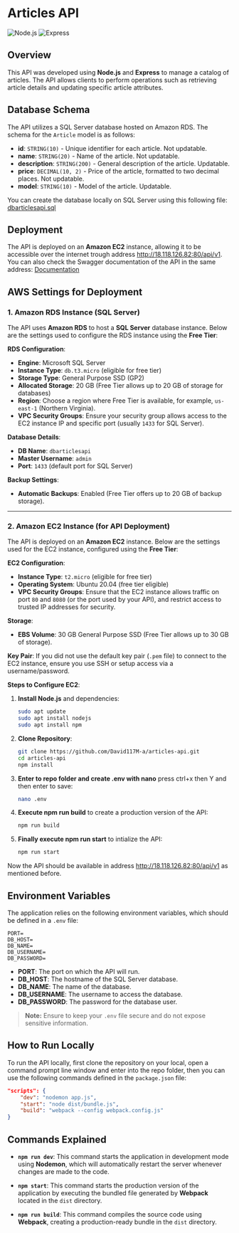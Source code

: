 # Articles API

![Node.js](https://img.icons8.com/color/48/000000/nodejs.png) ![Express](https://img.icons8.com/color/48/000000/express.png)

## Overview

This API was developed using **Node.js** and **Express** to manage a catalog of articles. The API allows clients to perform operations such as retrieving article details and updating specific article attributes.

## Database Schema

The API utilizes a SQL Server database hosted on Amazon RDS. The schema for the `Article` model is as follows:

- **id**: `STRING(10)` - Unique identifier for each article. Not updatable.
- **name**: `STRING(20)` - Name of the article. Not updatable.
- **description**: `STRING(200)` - General description of the article. Updatable.
- **price**: `DECIMAL(10, 2)` - Price of the article, formatted to two decimal places. Not updatable.
- **model**: `STRING(10)` - Model of the article. Updatable.

You can create the database locally on SQL Server using this following file: [dbarticlesapi.sql](https://github.com/David117M-a/articles-api/blob/master/dbarticlesapi.sql)

## Deployment

The API is deployed on an **Amazon EC2** instance, allowing it to be accessible over the internet trough address http://18.118.126.82:80/api/v1. You can also check the Swagger documentation of the API in the same address: 
[Documentation](http://18.118.126.82:80/api/v1)

## AWS Settings for Deployment

### 1. Amazon RDS Instance (SQL Server)

The API uses **Amazon RDS** to host a **SQL Server** database instance. Below are the settings used to configure the RDS instance using the **Free Tier**:

**RDS Configuration**:
- **Engine**: Microsoft SQL Server
- **Instance Type**: `db.t3.micro` (eligible for free tier)
- **Storage Type**: General Purpose SSD (GP2)
- **Allocated Storage**: 20 GB (Free Tier allows up to 20 GB of storage for databases)
- **Region**: Choose a region where Free Tier is available, for example, `us-east-1` (Northern Virginia).
- **VPC Security Groups**: Ensure your security group allows access to the EC2 instance IP and specific port (usually `1433` for SQL Server).

**Database Details**:
- **DB Name**: `dbarticlesapi`
- **Master Username**: `admin`
- **Port**: `1433` (default port for SQL Server)

**Backup Settings**:
- **Automatic Backups**: Enabled (Free Tier offers up to 20 GB of backup storage).

---

### 2. Amazon EC2 Instance (for API Deployment)

The API is deployed on an **Amazon EC2** instance. Below are the settings used for the EC2 instance, configured using the **Free Tier**:

**EC2 Configuration**:
- **Instance Type**: `t2.micro` (eligible for free tier)
- **Operating System**: Ubuntu 20.04 (free tier eligible)
- **VPC Security Groups**: Ensure that the EC2 instance allows traffic on port `80` and `8080` (or the port used by your API), and restrict access to trusted IP addresses for security.

**Storage**:
- **EBS Volume**: 30 GB General Purpose SSD (Free Tier allows up to 30 GB of storage).

**Key Pair**: If you did not use the default key pair (`.pem` file) to connect to the EC2 instance, ensure you use SSH or setup access via a username/password.

**Steps to Configure EC2**:
1. **Install Node.js** and dependencies:
   ```bash
   sudo apt update
   sudo apt install nodejs
   sudo apt install npm
    ```
2. **Clone Repository**:
   ```bash
   git clone https://github.com/David117M-a/articles-api.git
   cd articles-api
   npm install
    ```
3. **Enter to repo folder and create .env with nano** press ctrl+x then Y and then enter to save:
   ```bash
   nano .env
    ```
4. **Execute npm run build** to create a production version of the API:
   ```bash
   npm run build
    ```
5. **Finally execute npm run start** to intialize the API:
   ```bash
   npm run start
    ```
Now the API should be available in address http://18.118.126.82:80/api/v1 as mentioned before.

## Environment Variables

The application relies on the following environment variables, which should be defined in a `.env` file:

```.env
PORT=
DB_HOST=
DB_NAME=
DB_USERNAME=
DB_PASSWORD=
```

- **PORT**: The port on which the API will run.
- **DB_HOST**: The hostname of the SQL Server database.
- **DB_NAME**: The name of the database.
- **DB_USERNAME**: The username to access the database.
- **DB_PASSWORD**: The password for the database user.

> **Note:** Ensure to keep your `.env` file secure and do not expose sensitive information.

## How to Run Locally

To run the API locally, first clone the repository on your local, open a command prompt line window and enter into the repo folder, then you can use the following commands defined in the `package.json` file:

```json
"scripts": {
    "dev": "nodemon app.js",
    "start": "node dist/bundle.js",
    "build": "webpack --config webpack.config.js"
}
```

## Commands Explained

- **`npm run dev`**: This command starts the application in development mode using **Nodemon**, which will automatically restart the server whenever changes are made to the code.

- **`npm start`**: This command starts the production version of the application by executing the bundled file generated by **Webpack** located in the `dist` directory.

- **`npm run build`**: This command compiles the source code using **Webpack**, creating a production-ready bundle in the `dist` directory.